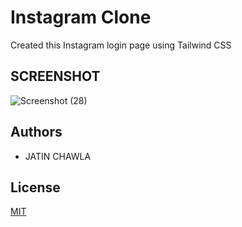 
# Instagram Clone

Created this Instagram login page using Tailwind CSS



## SCREENSHOT

![Screenshot (28)](https://user-images.githubusercontent.com/106448198/192110387-80ec86fb-a75f-47b4-98ec-a45db6652174.png)

## Authors

- JATIN CHAWLA


## License

[MIT](LICENSE.md)

